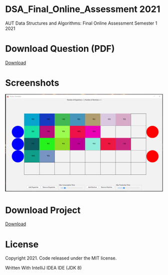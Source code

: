 # DSA_Final_Online_Assessment 2021
AUT Data Structures and Algorithms: Final Online Assessment Semester 1 2021

# Download Question (PDF)
[Download](https://github.com/MiguelEmmara-ai/DSA_Final_Online_Assessment/tree/master/Question)

# Screenshots
![Screenshot 1](https://github.com/MiguelEmmara-ai/DSA_Final_Online_Assessment/blob/master/res/Screenshot.png)

# Download Project
[Download](https://github.com/MiguelEmmara-ai/DSA_Final_Online_Assessment/releases/tag/v1.0.0)

# License

Copyright 2021. Code released under the MIT license.

Written With IntelliJ IDEA IDE (JDK 8)
